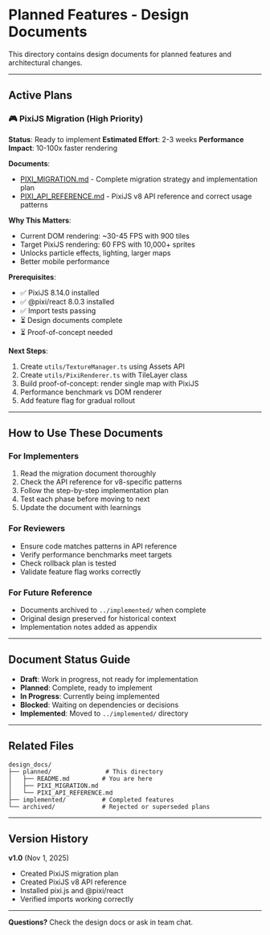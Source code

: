 # Planned Features - Design Documents

This directory contains design documents for planned features and architectural changes.

---

## Active Plans

### 🎮 PixiJS Migration (High Priority)

**Status**: Ready to implement
**Estimated Effort**: 2-3 weeks
**Performance Impact**: 10-100x faster rendering

**Documents**:
- [PIXI_MIGRATION.md](./PIXI_MIGRATION.md) - Complete migration strategy and implementation plan
- [PIXI_API_REFERENCE.md](./PIXI_API_REFERENCE.md) - PixiJS v8 API reference and correct usage patterns

**Why This Matters**:
- Current DOM rendering: ~30-45 FPS with 900 tiles
- Target PixiJS rendering: 60 FPS with 10,000+ sprites
- Unlocks particle effects, lighting, larger maps
- Better mobile performance

**Prerequisites**:
- ✅ PixiJS 8.14.0 installed
- ✅ @pixi/react 8.0.3 installed
- ✅ Import tests passing
- ⏳ Design documents complete
- ⏳ Proof-of-concept needed

**Next Steps**:
1. Create `utils/TextureManager.ts` using Assets API
2. Create `utils/PixiRenderer.ts` with TileLayer class
3. Build proof-of-concept: render single map with PixiJS
4. Performance benchmark vs DOM renderer
5. Add feature flag for gradual rollout

---

## How to Use These Documents

### For Implementers
1. Read the migration document thoroughly
2. Check the API reference for v8-specific patterns
3. Follow the step-by-step implementation plan
4. Test each phase before moving to next
5. Update the document with learnings

### For Reviewers
- Ensure code matches patterns in API reference
- Verify performance benchmarks meet targets
- Check rollback plan is tested
- Validate feature flag works correctly

### For Future Reference
- Documents archived to `../implemented/` when complete
- Original design preserved for historical context
- Implementation notes added as appendix

---

## Document Status Guide

- **Draft**: Work in progress, not ready for implementation
- **Planned**: Complete, ready to implement
- **In Progress**: Currently being implemented
- **Blocked**: Waiting on dependencies or decisions
- **Implemented**: Moved to `../implemented/` directory

---

## Related Files

```
design_docs/
├── planned/               # This directory
│   ├── README.md         # You are here
│   ├── PIXI_MIGRATION.md
│   └── PIXI_API_REFERENCE.md
├── implemented/          # Completed features
└── archived/             # Rejected or superseded plans
```

---

## Version History

**v1.0** (Nov 1, 2025)
- Created PixiJS migration plan
- Created PixiJS v8 API reference
- Installed pixi.js and @pixi/react
- Verified imports working correctly

---

**Questions?** Check the design docs or ask in team chat.
